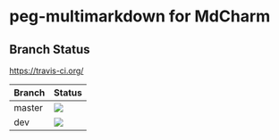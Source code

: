 peg-multimarkdown for MdCharm
=============================

Branch Status
-------------
https://travis-ci.org/

Branch | Status
-------|-------
master| ![](https://travis-ci.org/MdCharm/peg-multimarkdown.png?branch=master "")
dev|![](https://travis-ci.org/MdCharm/peg-multimarkdown.png?branch=dev "")
